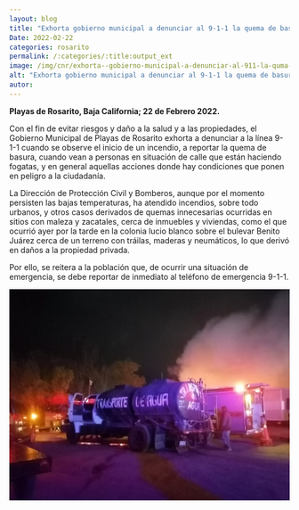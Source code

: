 ```yaml
---
layout: blog
title: "Exhorta gobierno municipal a denunciar al 9-1-1 la quema de basura, reportar incendios y prevenir acciones que puedan poner en peligro a la ciudadanía"
Date: 2022-02-22
categories: rosarito
permalink: /:categories/:title:output_ext
image: /img/cnr/exhorta--gobierno-municipal-a-denunciar-al-911-la-quma-de-basura.png
alt: "Exhorta gobierno municipal a denunciar al 9-1-1 la quema de basura, reportar incendios y prevenir acciones que puedan poner en peligro a la ciudadanía"
autor:
---
```


**Playas de Rosarito, Baja California; 22 de Febrero 2022.** 

Con el fin de evitar riesgos y daño a la salud y a las propiedades, el Gobierno Municipal de Playas de Rosarito exhorta a denunciar a la línea 9-1-1 cuando se observe el inicio de un incendio, a reportar la quema de basura, cuando vean a personas en situación de calle que están haciendo fogatas, y en general aquellas acciones donde hay condiciones que ponen en peligro a la ciudadanía.

La Dirección de Protección Civil y Bomberos, aunque por el momento persisten las bajas temperaturas, ha atendido incendios, sobre todo urbanos, y otros casos derivados de quemas innecesarias ocurridas en sitios con maleza y zacatales, cerca de inmuebles y viviendas, como el que ocurrió ayer por la tarde en la colonia lucio blanco sobre el bulevar Benito Juárez cerca de un terreno con tráilas, maderas y neumáticos, lo que derivó en daños a la propiedad privada.

Por ello, se reitera a la población que, de ocurrir una situación de emergencia, se debe reportar de inmediato al teléfono de emergencia 9-1-1.

<div id="carouselExampleSlidesOnly" class="carousel slide" data-ride="carousel">
  <div class="carousel-inner">
    <div class="carousel-item active">
       <img class="d-block w-100" src="/img/cnr/exhorta--gobierno-municipal-a-denunciar-al-911-la-quma-de-basura.png" loading="lazy"  alt="Exhorta gobierno municipal a denunciar al 9-1-1 la quema de basura, reportar incendios y prevenir acciones que puedan poner en peligro a la ciudadanía">
    </div>
  </div>
</div>